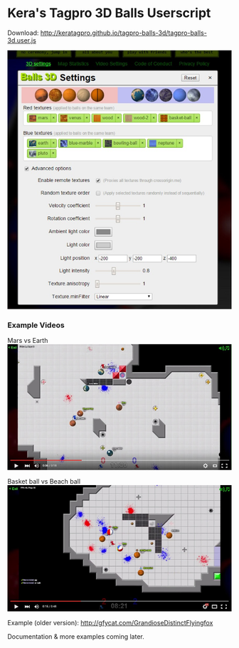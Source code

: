 Kera's Tagpro 3D Balls Userscript
====================

Download: http://keratagpro.github.io/tagpro-balls-3d/tagpro-balls-3d.user.js

![demo](example/options.jpg)

### Example Videos

Mars vs Earth
[![demo](example/screenshot.jpg)](https://youtu.be/qz5qbVOoMjM)

Basket ball vs Beach ball
[![demo](example/screenshot2.jpg)](https://youtu.be/RZZtSZZUixg)

Example (older version): http://gfycat.com/GrandioseDistinctFlyingfox

Documentation & more examples coming later.